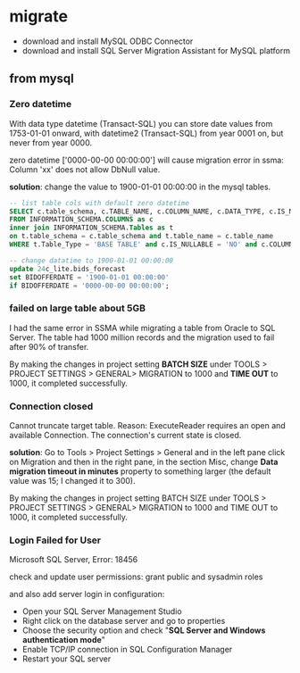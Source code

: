 # migrate

- download and install MySQL ODBC Connector
- download and install SQL Server Migration Assistant for MySQL platform

## from mysql
### Zero datetime
With data type datetime (Transact-SQL) you can store date values from 1753-01-01 onward, with datetime2 (Transact-SQL) from year 0001 on, but never from year 0000.

zero datetime ['0000-00-00 00:00:00'] will cause migration error in ssma: Column 'xx' does not allow DbNull value.

**solution**: change the value to 1900-01-01 00:00:00 in the mysql tables.

```sql
-- list table cols with default zero datetime
SELECT c.table_schema, c.TABLE_NAME, c.COLUMN_NAME, c.DATA_TYPE, c.IS_NULLABLE, c.COLUMN_DEFAULT
FROM INFORMATION_SCHEMA.COLUMNS as c
inner join INFORMATION_SCHEMA.Tables as t
on t.table_schema = c.table_schema and t.table_name = c.table_name
WHERE t.Table_Type = 'BASE TABLE' and c.IS_NULLABLE = 'NO' and c.COLUMN_DEFAULT like '0000-00-00%';

-- change datatime to 1900-01-01 00:00:00
update 24c_lite.bids_forecast
set BIDOFFERDATE = '1900-01-01 00:00:00'
if BIDOFFERDATE = '0000-00-00 00:00:00';
```

### failed on large table about 5GB
I had the same error in SSMA while migrating a table from Oracle to SQL Server. The table had 1000 million records and the migration used to fail after 90% of transfer.

By making the changes in project setting **BATCH SIZE** under TOOLS > PROJECT SETTINGS > GENERAL> MIGRATION to 1000 and **TIME OUT** to 1000, it completed successfully.

### Connection closed
Cannot truncate target table. Reason: ExecuteReader requires an open and available Connection. The connection's current state is closed.

**solution**: Go to Tools > Project Settings > General and in the left pane click on Migration and then in the right pane, in the section Misc, change **Data migration timeout in minutes** property to something larger (the default value was 15; I changed it to 300).

By making the changes in project setting BATCH SIZE under TOOLS > PROJECT SETTINGS > GENERAL> MIGRATION to 1000 and TIME OUT to 1000, it completed successfully.

### Login Failed for User
Microsoft SQL Server, Error: 18456

check and update user permissions: grant public and sysadmin roles

and also add server login in configuration:
* Open your SQL Server Management Studio
* Right click on the database server and go to properties
* Choose the security option and check "**SQL Server and Windows authentication mode**"
* Enable TCP/IP connection in SQL Configuration Manager
* Restart your SQL server
